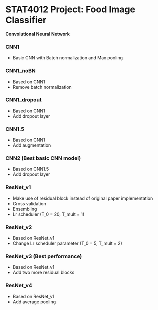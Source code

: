 # STAT4012 Project: Food Image Classifier

**Convolutional Neural Network**
### CNN1
- Basic CNN with Batch normalization and Max pooling

### CNN1_noBN
- Based on CNN1
- Remove batch normalization

### CNN1_dropout
- Based on CNN1
- Add dropout layer

### CNN1.5
- Based on CNN1
- Add augmentation

### CNN2 (Best basic CNN model)
- Based on CNN1.5
- Add dropout layer

### ResNet_v1
- Make use of residual block instead of original paper implementation
- Cross validation
- Ensembling
- Lr scheduler (T_0 = 20, T_mult = 1)

### ResNet_v2
- Based on ResNet_v1
- Change Lr scheduler parameter (T_0 = 5, T_mult = 2)

### ResNet_v3 (Best performance)
- Based on ResNet_v1
- Add two more residual blocks

### ResNet_v4
- Based on ResNet_v1
- Add average pooling
